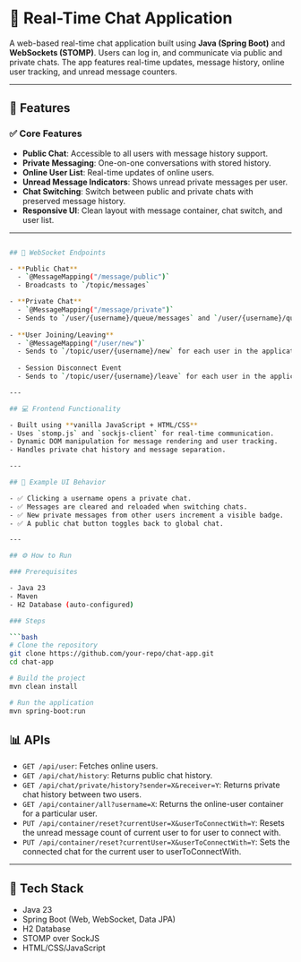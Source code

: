 # 💬 Real-Time Chat Application

A web-based real-time chat application built using **Java (Spring Boot)** and **WebSockets (STOMP)**. Users can log in, and communicate via public and private chats. The app features real-time updates, message history, online user tracking, and unread message counters.

---

## 🚀 Features

### ✅ Core Features

- **Public Chat**: Accessible to all users with message history support.
- **Private Messaging**: One-on-one conversations with stored history.
- **Online User List**: Real-time updates of online users.
- **Unread Message Indicators**: Shows unread private messages per user.
- **Chat Switching**: Switch between public and private chats with preserved message history.
- **Responsive UI**: Clean layout with message container, chat switch, and user list.

---

```bash

## 📡 WebSocket Endpoints

- **Public Chat**
  - `@MessageMapping("/message/public")`
  - Broadcasts to `/topic/messages`

- **Private Chat**
  - `@MessageMapping("/message/private")`
  - Sends to `/user/{username}/queue/messages` and `/user/{username}/queue/container`
 
- **User Joining/Leaving**
  - `@MessageMapping("/user/new")`
  - Sends to `/topic/user/{username}/new` for each user in the application
 
  - Session Disconnect Event
  - Sends to `/topic/user/{username}/leave` for each user in the application

---

## 💻 Frontend Functionality

- Built using **vanilla JavaScript + HTML/CSS**
- Uses `stomp.js` and `sockjs-client` for real-time communication.
- Dynamic DOM manipulation for message rendering and user tracking.
- Handles private chat history and message separation.

---

## 🧪 Example UI Behavior

- ✅ Clicking a username opens a private chat.
- ✅ Messages are cleared and reloaded when switching chats.
- ✅ New private messages from other users increment a visible badge.
- ✅ A public chat button toggles back to global chat.

---

## ⚙️ How to Run

### Prerequisites

- Java 23
- Maven
- H2 Database (auto-configured)

### Steps

```bash
# Clone the repository
git clone https://github.com/your-repo/chat-app.git
cd chat-app

# Build the project
mvn clean install

# Run the application
mvn spring-boot:run
```

## 📊 APIs

- `GET /api/user`: Fetches online users.
- `GET /api/chat/history`: Returns public chat history.
- `GET /api/chat/private/history?sender=X&receiver=Y`: Returns private chat history between two users.
- `GET /api/container/all?username=X`: Returns the online-user container for a particular user.
- `PUT /api/container/reset?currentUser=X&userToConnectWith=Y`: Resets the unread message count of current user to for user to connect with.
- `PUT /api/container/reset?currentUser=X&userToConnectWith=Y`: Sets the connected chat for the current user to userToConnectWith.
  
---

## 📌 Tech Stack

- Java 23
- Spring Boot (Web, WebSocket, Data JPA)
- H2 Database
- STOMP over SockJS
- HTML/CSS/JavaScript
